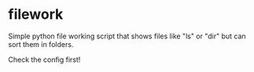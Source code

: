 # filework
Simple python file working script that shows files like "ls" or "dir" but can sort them in folders.

Check the config first!
